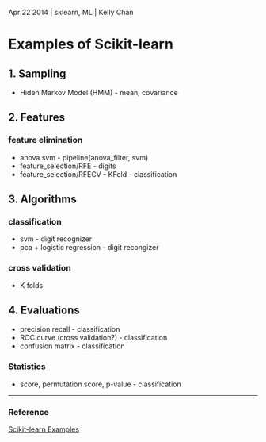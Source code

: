 Apr 22 2014 | sklearn, ML | Kelly Chan
# Examples of Scikit-learn

## 1. Sampling

- Hiden Markov Model (HMM) - mean, covariance

## 2. Features

### feature elimination
- anova svm - pipeline(anova_filter, svm)
- feature_selection/RFE  - digits
- feature_selection/RFECV - KFold - classification

## 3. Algorithms

### classification
- svm - digit recognizer
- pca + logistic regression - digit recongizer

### cross validation
- K folds

## 4. Evaluations

- precision recall - classification
- ROC curve (cross validation?) - classification
- confusion matrix - classification


### Statistics

- score, permutation score, p-value - classification


---
### Reference
[Scikit-learn Examples](http://scikit-learn.org/stable/auto_examples/index.html)
